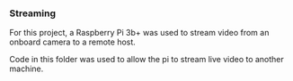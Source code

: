 ### Streaming

For this project, a Raspberry Pi 3b+ was used to stream video from an onboard camera to a remote host. <br>

Code in this folder was used to allow the pi to stream live video to another machine. 


